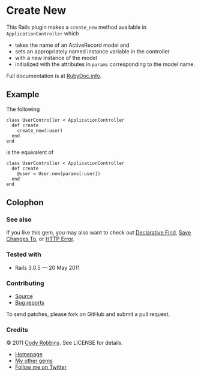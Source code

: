 Create New
==========

This Rails plugin makes a `create_new` method available in `ApplicationController` which

* takes the name of an ActiveRecord model and
* sets an appropriately named instance variable in the controller
* with a new instance of the model
* initialized with the attributes in `params` corresponding to the model name.

Full documentation is at [RubyDoc.info](http://rubydoc.info/gems/create-new).

Example
-------

The following

    class UserController < ApplicationController
      def create
        create_new(:user)
      end
    end

is the equivalent of

    class UserController < ApplicationController
      def create
        @user = User.new(params[:user])
      end
    end

Colophon
--------

### See also

If you like this gem, you may also want to check out [Declarative Find](http://codyrobbins.com/software/declarative-find), [Save Changes To](http://codyrobbins.com/software/save-changes-to), or [HTTP Error](http://codyrobbins.com/software/http-error).

### Tested with

* Rails 3.0.5 — 20 May 2011

### Contributing

* [Source](https://github.com/codyrobbins/create-new)
* [Bug reports](https://github.com/codyrobbins/create-new/issues)

To send patches, please fork on GitHub and submit a pull request.

### Credits

© 2011 [Cody Robbins](http://codyrobbins.com/). See LICENSE for details.

* [Homepage](http://codyrobbins.com/software/create-new)
* [My other gems](http://codyrobbins.com/software#gems)
* [Follow me on Twitter](http://twitter.com/codyrobbins)